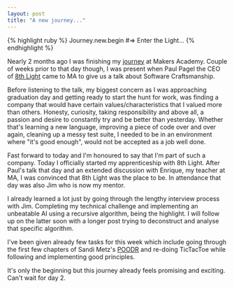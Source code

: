 ```yaml
---
layout: post
title: "A new journey..."
---
```


{% highlight ruby %}
Journey.new.begin
#=> Enter the Light...
{% endhighlight %}

Nearly 2 months ago I was finishing my [journey](http://shokunin.roon.io) at Makers Academy. Couple of weeks prior to that day though, I was present when Paul Pagel the CEO of [8th Light](http://8thlight.com) came to MA to give us a talk about Software Craftsmanship.

Before listening to the talk, my biggest concern as I was approaching graduation day and getting ready to start the hunt for work, was finding a company that would have certain values/characteristics that I valued more than others. Honesty, curiosity, taking responsibility and above all, a passion and desire to constantly try and be better than yesterday. Whether that's learning a new language, improving a piece of code over and over again, cleaning up a messy test suite, I needed to be in an environment where "it's good enough", would not be accepted as a job well done.

Fast forward to today and I'm honoured to say that I'm part of such a company. Today I officially started my apprenticeship with 8th Light. After Paul's talk that day and an extended discussion with Enrique, my teacher at MA, I was convinced that 8th Light was the place to be. In attendance that day was also Jim who is now my mentor. 

I already learned a lot just by going through the lengthy interview process with Jim. Completing my technical challenge and implementing an unbeatable AI using a recursive algorithm, being the highlight. I will follow up on the latter soon with a longer post trying to deconstruct and analyse that specific algorithm.

I've been given already few tasks for this week which include going through the first few chapters of Sandi Metz's [POODR](http://www.sandimetz.com/poodr/) and re-doing TicTacToe while following and implementing good principles.

It's only the beginning but this journey already feels promising and exciting. Can't wait for day 2.
